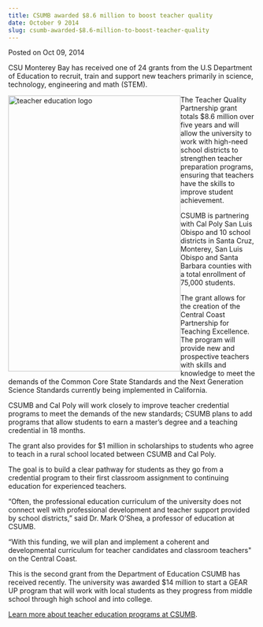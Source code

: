 ```yaml
---
title: CSUMB awarded $8.6 million to boost teacher quality
date: October 9 2014
slug: csumb-awarded-$8.6-million-to-boost-teacher-quality
---
```


 



<span class="date">Posted on Oct 09, 2014    </span>
<p>CSU Monterey Bay has received one of 24 grants from the U.S
Department of Education to recruit, train and support new teachers
primarily in science, technology, engineering and math (STEM).</p>
<p><img alt="teacher education logo" src="https://news.csumb.edu/sites/default/files/65/attachments/news/images/teacher_education.jpg" style="float:left; width:350px; height:560px">The Teacher Quality
Partnership grant totals $8.6 million over five years and will
allow the university to work with high-need school districts to
strengthen teacher preparation programs, ensuring that teachers
have the skills to improve student achievement.</img></p>
<p>CSUMB is partnering with Cal Poly San Luis Obispo and 10 school
districts in Santa Cruz, Monterey, San Luis Obispo and Santa
Barbara counties with a total enrollment of 75,000 students.</p>
<p>The grant allows for the creation of the Central Coast
Partnership for Teaching Excellence. The program will provide new
and prospective teachers with skills and knowledge to meet the
demands of the Common Core State Standards and the Next Generation
Science Standards currently being implemented in California.</p>
<p>CSUMB and Cal Poly will work closely to improve teacher
credential programs to meet the demands of the new standards; CSUMB
plans to add programs that allow students to earn a master&#x2019;s degree
and a teaching credential in 18 months.</p>
<p>The grant also provides for $1 million in scholarships to
students who agree to teach in a rural school located between CSUMB
and Cal Poly.</p>
<p>The goal is to build a clear pathway for students as they go
from a credential program to their first classroom assignment to
continuing education for experienced teachers.</p>
<p>&#x201C;Often, the professional education curriculum of the university
does not connect well with professional development and teacher
support provided by school districts,&#x201D; said Dr. Mark O&#x2019;Shea, a
professor of education at CSUMB.</p>
<p>&#x201C;With this funding, we will plan and implement a coherent and
developmental curriculum for teacher candidates and classroom
teachers&quot; on the Central Coast.</p>
<p>This is the second grant from the Department of Education CSUMB
has received recently. The university was awarded $14 million to
start a GEAR UP program that will work with local students as they
progress from middle school through high school and into
college.</p>
<p><a href="https://teach.csumb.edu" rel="nofollow">Learn more about
teacher education programs at CSUMB</a>.</p>





 
